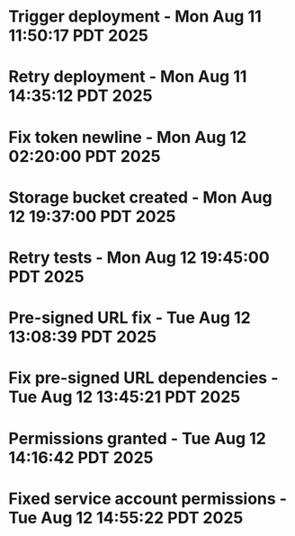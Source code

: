 # Trigger deployment - Mon Aug 11 11:50:17 PDT 2025
# Retry deployment - Mon Aug 11 14:35:12 PDT 2025
# Fix token newline - Mon Aug 12 02:20:00 PDT 2025
# Storage bucket created - Mon Aug 12 19:37:00 PDT 2025
# Retry tests - Mon Aug 12 19:45:00 PDT 2025
# Pre-signed URL fix - Tue Aug 12 13:08:39 PDT 2025
# Fix pre-signed URL dependencies - Tue Aug 12 13:45:21 PDT 2025
# Permissions granted - Tue Aug 12 14:16:42 PDT 2025
# Fixed service account permissions - Tue Aug 12 14:55:22 PDT 2025
